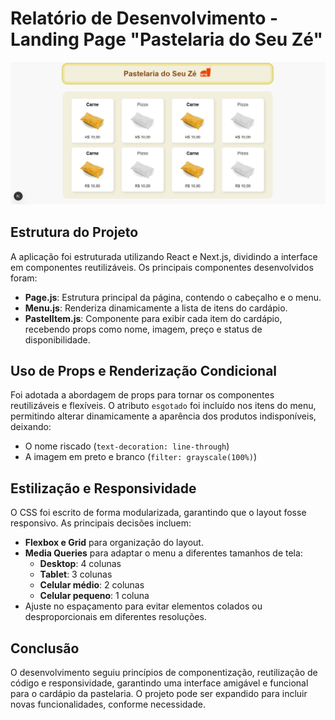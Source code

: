 # Relatório de Desenvolvimento - Landing Page "Pastelaria do Seu Zé"

![Print do site](public/print.jpg)

## Estrutura do Projeto
A aplicação foi estruturada utilizando React e Next.js, dividindo a interface em componentes reutilizáveis. Os principais componentes desenvolvidos foram:

- **Page.js**: Estrutura principal da página, contendo o cabeçalho e o menu.
- **Menu.js**: Renderiza dinamicamente a lista de itens do cardápio.
- **PastelItem.js**: Componente para exibir cada item do cardápio, recebendo props como nome, imagem, preço e status de disponibilidade.

## Uso de Props e Renderização Condicional
Foi adotada a abordagem de props para tornar os componentes reutilizáveis e flexíveis. O atributo `esgotado` foi incluído nos itens do menu, permitindo alterar dinamicamente a aparência dos produtos indisponíveis, deixando:

- O nome riscado (`text-decoration: line-through`)
- A imagem em preto e branco (`filter: grayscale(100%)`)

## Estilização e Responsividade
O CSS foi escrito de forma modularizada, garantindo que o layout fosse responsivo. As principais decisões incluem:

- **Flexbox e Grid** para organização do layout.
- **Media Queries** para adaptar o menu a diferentes tamanhos de tela:
  - **Desktop**: 4 colunas
  - **Tablet**: 3 colunas
  - **Celular médio**: 2 colunas
  - **Celular pequeno**: 1 coluna
- Ajuste no espaçamento para evitar elementos colados ou desproporcionais em diferentes resoluções.

## Conclusão
O desenvolvimento seguiu princípios de componentização, reutilização de código e responsividade, garantindo uma interface amigável e funcional para o cardápio da pastelaria. O projeto pode ser expandido para incluir novas funcionalidades, conforme necessidade.

